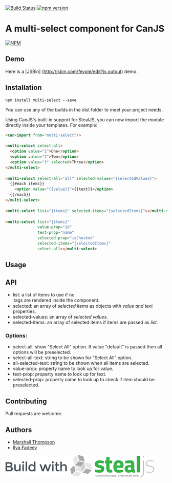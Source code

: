 [![Build Status](https://travis-ci.org/ilyavf/multi-select.svg?branch=master)](https://travis-ci.org/ilyavf/multi-select)
[![npm version](https://badge.fury.io/js/multi-select.svg)](https://badge.fury.io/js/multi-select)

# A multi-select component for CanJS

[![NPM](https://nodei.co/npm/multi-select.png?downloads=true&downloadRank=true&stars=true)](https://nodei.co/npm/multi-select/)

## Demo

Here is a [JSBin] (http://jsbin.com/fevoje/edit?js,output) demo.

## Installation
```
npm install multi-select --save
```

You can use any of the builds in the dist folder to meet your project needs.

Using CanJS's built-in support for StealJS, you can now import the module directly inside your templates.  For example:
```html
<can-import from="multi-select"/>

<multi-select select-all>
  <option value="1">One</option>
  <option value="2">Two</option>
  <option value="3" selected>Three</option>
</multi-select>

<multi-select select-all="all" selected-values="{selectedValues}">
  {{#each items}}
    <option value="{{value}}">{{text}}</option>
  {{/each}}
</multi-select>

<multi-select list="{items}" selected-items="{selectedItems}"></multi-select>

<multi-select list="{items}"
              value-prop="id"
              text-prop="name"
              selected-prop="isChecked"
              selected-items="{selectedItems}"
              select-all></multi-select>

```

## Usage


## API

- list: a list of items to use if no <option> tags are rendered inside the component.
- selected: an array of _selected items_ as objects with _value and text_ properties.
- selected-values: an array of _selected values_.
- selected-items: an array of selected items if items are passed as _list_.


### Options:

- select-all: show "Select All" option. If value "default" is passed then all options will be preselected.
- select-all-text: string to be shown for "Select All" option.
- all-selected-text: string to be shown when all items are selected.
- value-prop: property name to look up for value.
- text-prop: property name to look up for text.
- selected-prop: property name to look up to check if item should be preselected.


## Contributing
Pull requests are welcome.

## Authors

- [Marshall Thompson](https://github.com/marshallswain)
- [Ilya Fadeev](https://github.com/ilyavf)

[![Built with StealJS](./dist/build-with-stealjs.jpg)](http://StealJS.com)

